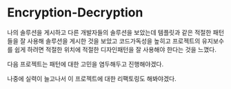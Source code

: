 # Encryption-Decryption

나의 솔루션을 게시하고 다른 개발자들의 솔루션을 보았는데 템플릿과 같은 적절한 패턴들을 잘 사용해 솔루션을 게시한 것을 보았고
코드가독성을 높히고 프로젝트의 유지보수를 쉽게 하려면 적절한 위치에 적절한 디자인패턴을 잘 사용해야 한다는 것을 느꼈다.

다음 프로젝트는 패턴에 대한 고민을 염두해두고 진행해야겠다.

나중에 실력이 늘고나서 이 프로젝트에 대한 리팩토링도 해봐야겠다.
